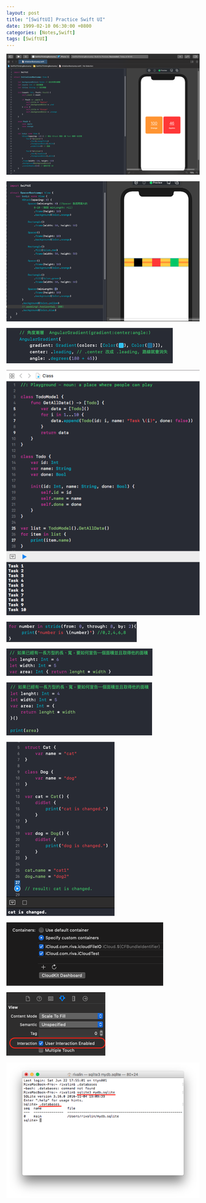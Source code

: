 ```yaml
---
layout: post
title: "[SwiftUI] Practice Swift UI"
date: 1999-02-10 06:30:00 +0800
categories: [Notes,Swift]
tags: [SwiftUI]
---
```


 

![](/assets/img/post/swiftui-1.png)


![](/assets/img/post/swiftui-2.png)

![](/assets/img/post/swiftui-3.png)

![](/assets/img/post/swiftui-4.png)

![](/assets/img/post/swiftui-5.png)

![](/assets/img/post/swiftui-6.png)

![](/assets/img/post/swiftui-7.png)

![](/assets/img/post/swiftui-8.png)

![](/assets/img/post/swiftui-9.png)

![](/assets/img/post/swiftui-10.png)

![](/assets/img/post/swiftui-sqllite.png)